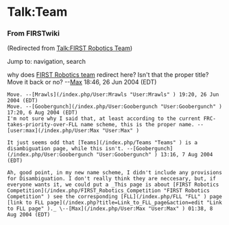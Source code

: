 # Talk:Team

### From FIRSTwiki

(Redirected from [Talk:FIRST Robotics
Team](/index.php?title=Talk:FIRST_Robotics_Team&redirect=no "Talk:FIRST
Robotics Team" ))

Jump to: navigation, search

why does [FIRST Robotics team](/index.php/FIRST_Robotics_team "FIRST Robotics
team" ) redirect here? Isn't that the proper title? Move it back or no?
--[Max](/index.php/User:Max "User:Max" ) 18:46, 26 Jun 2004 (EDT)

    Move. --[Mrawls](/index.php/User:Mrawls "User:Mrawls" ) 19:20, 26 Jun 2004 (EDT) 
    Move. --[Goobergunch](/index.php/User:Goobergunch "User:Goobergunch" ) 17:20, 6 Aug 2004 (EDT) 
    I'm not sure why I said that, at least according to the current FRC-takes-priority-over-FLL name scheme, this is the proper name. --[user:max](/index.php/User:Max "User:Max" )

    It just seems odd that [Teams](/index.php/Teams "Teams" ) is a disambiguation page, while this isn't. --[Goobergunch](/index.php/User:Goobergunch "User:Goobergunch" ) 13:16, 7 Aug 2004 (EDT) 

    Ah, good point, in my new name scheme, I didn't include any provisions for Disambiguation. I don't really think they are neccesary, but, if everyone wants it, we could put a _This page is about [FIRST Robotics Competition](/index.php/FIRST_Robotics_Competition "FIRST Robotics Competition" ) see the corresponding [FLL](/index.php/FLL "FLL" ) page [link to FLL page](/index.php?title=Link_to_FLL_page&action=edit "Link to FLL page" )._ \--[Max](/index.php/User:Max "User:Max" ) 01:38, 8 Aug 2004 (EDT) 

